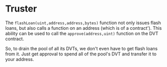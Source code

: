 # Truster

The `flashLoan(uint,address,address,bytes)` function not only issues flash loans, but also calls a function on an address (which is of a contract'). This ability can be used to call the `approve(address,uint)` function on the DVT contract.

So, to drain the pool of all its DVTs, we don't even have to get flash loans from it. Just get approval to spend all of the pool's DVT and transfer it to your address.
